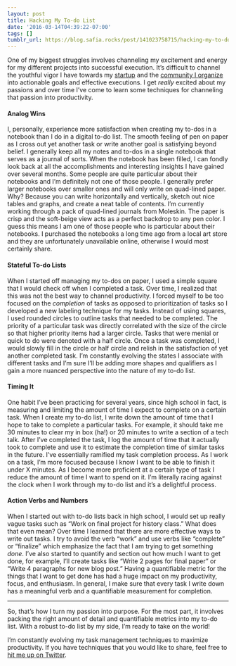 ```yaml
---
layout: post
title: Hacking My To-do List
date: '2016-03-14T04:39:22-07:00'
tags: []
tumblr_url: https://blog.safia.rocks/post/141023758715/hacking-my-to-do-list
---
```

One of my biggest struggles involves channeling my excitement and energy for my different projects into successful execution. It’s difficult to channel the youthful vigor I have towards my [startup](http://dsfa.io) and the [community I organize](http://chicago.pydata.org) into actionable goals and effective executions. I get _really_ excited about my passions and over time I’ve come to learn some techniques for channeling that passion into productivity.

#### Analog Wins

I, personally, experience more satisfaction when creating my to-dos in a notebook than I do in a digital to-do list. The smooth feeling of pen on paper as I cross out yet another task or write another goal is satisfying beyond belief. I generally keep all my notes and to-dos in a single notebook that serves as a journal of sorts. When the notebook has been filled, I can fondly look back at all the accomplishments and interesting insights I have gained over several months. Some people are quite particular about their notebooks and I’m definitely not one of those people. I generally prefer larger notebooks over smaller ones and will only write on quad-lined paper. Why? Because you can write horizontally and vertically, sketch out nice tables and graphs, and create a neat table of contents. I’m currently working through a pack of quad-lined journals from Moleskin. The paper is crisp and the soft-beige view acts as a perfect backdrop to any pen color. I guess this means I am one of those people who is particular about their notebooks. I purchased the notebooks a long time ago from a local art store and they are unfortunately unavailable online, otherwise I would most certainly share.

#### Stateful To-do Lists

When I started off managing my to-dos on paper, I used a simple square that I would check off when I completed a task. Over time, I realized that this was not the best way to channel productivity. I forced myself to be too focused on the _completion_ of tasks as opposed to prioritization of tasks so I developed a new labeling technique for my tasks. Instead of using squares, I used rounded circles to outline tasks that needed to be completed. The priority of a particular task was directly correlated with the size of the circle so that higher priority items had a larger circle. Tasks that were menial or quick to do were denoted with a half circle. Once a task was completed, I would slowly fill in the circle or half circle and relish in the satisfaction of yet another completed task. I’m constantly evolving the states I associate with different tasks and I’m sure I’ll be adding more shapes and qualifiers as I gain a more nuanced perspective into the nature of my to-do list.

#### Timing It

One habit I’ve been practicing for several years, since high school in fact, is measuring and limiting the amount of time I expect to complete on a certain task. When I create my to-do list, I write down the amount of time that I hope to take to complete a particular tasks. For example, it should take me 30 minutes to clear my in box (ha!) or 20 minutes to write a section of a tech talk. After I’ve completed the task, I log the amount of time that it actually took to complete and use it to estimate the completion time of similar tasks in the future. I’ve essentially ramified my task completion process. As I work on a task, I’m more focused because I know I want to be able to finish it under X minutes. As I become more proficient at a certain type of task I reduce the amount of time I want to spend on it. I’m literally racing against the clock when I work through my to-do list and it’s a delightful process.

#### Action Verbs and Numbers

When I started out with to-do lists back in high school, I would set up really vague tasks such as “Work on final project for history class.” What does that even mean? Over time I learned that there are more effective ways to write out tasks. I try to avoid the verb “work” and use verbs like “complete” or “finalize” which emphasize the fact that I am trying to get something _done_. I’ve also started to quantify and section out how much I want to get done, for example, I’ll create tasks like “Write 2 pages for final paper” or “Write 4 paragraphs for new blog post.” Having a quantifiable metric for the things that I want to get done has had a huge impact on my productivity, focus, and enthusiasm. In general, I make sure that every task I write down has a meaningful verb and a quantifiable measurement for completion.

* * *

So, that’s how I turn my passion into purpose. For the most part, it involves packing the right amount of detail and quantifiable metrics into my to-do list. With a robust to-do list by my side, I’m ready to take on the world!

I’m constantly evolving my task management techniques to maximize productivity. If you have techniques that you would like to share, feel free to [hit me up on Twitter](https://twitter.com/captainsafia).

